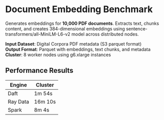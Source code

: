 # Document Embedding Benchmark

Generates embeddings for **10,000 PDF documents**. Extracts text, chunks content, and creates 384-dimensional embeddings using sentence-transformers/all-MiniLM-L6-v2 model across distributed nodes.

**Input Dataset**: Digital Corpora PDF metadata (S3 parquet format)  
**Output Format**: Parquet with embeddings, text chunks, and metadata  
**Cluster**: 8 worker nodes using g6.xlarge instances  

## Performance Results

| Engine   | Cluster |
|----------|---------|
| Daft     | 1m 54s  |
| Ray Data | 16m 10s |
| Spark    | 8m 4s   |